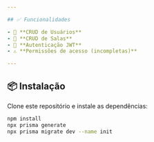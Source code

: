 ```yaml
---

## ✅ Funcionalidades

- 👤 **CRUD de Usuários**  
- 🏢 **CRUD de Salas**  
- 🔐 **Autenticação JWT**  
- ⚠️ **Permissões de acesso (incompletas)**  

---
```


## 📦 Instalação

Clone este repositório e instale as dependências:

```bash
npm install
npx prisma generate
npx prisma migrate dev --name init
